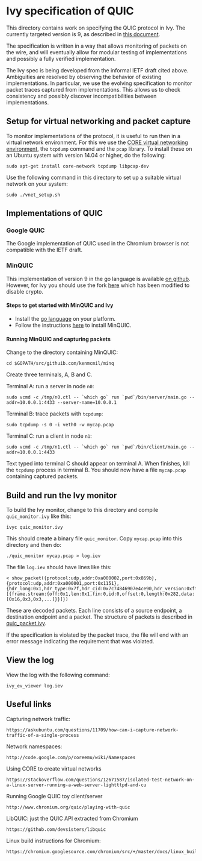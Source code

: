 Ivy specification of QUIC
=========================

This directory contains work on specifying the QUIC protocol in Ivy.
The currently targeted version is 9, as described in [this
document](https://tools.ietf.org/html/draft-ietf-quic-transport-09).

The specification is written in a way that allows monitoring of
packets on the wire, and will eventually allow for modular testing of
implementations and possibly a fully verified implementation.

The Ivy spec is being developed from the informal IETF draft cited
above. Ambiguities are resolved by observing the behavior of existing
implementations. In particular, we use the evolving specification to
monitor packet traces captured from implementations.  This allows us
to check consistency and possibly discover incompatibilities between
implementations.

Setup for virtual networking and packet capture
-----------------------------------------------

To monitor implementations of the protocol, it is useful to run then
in a virtual network environment. For this we use the [CORE virtual
networking
environment](https://www.nrl.navy.mil/itd/ncs/products/core), the
`tcpdump` command and the `pcap` library. To install these on an Ubuntu
system with version 14.04 or higher, do the following:

    sudo apt-get install core-network tcpdump libpcap-dev

Use the following command in this directory to set up a suitable
virtual network on your system:

    sudo ./vnet_setup.sh

Implementations of QUIC
-----------------------

### Google QUIC

The Google implementation of QUIC used in the Chromium browser is not
compatible with the IETF draft.

### MinQUIC

This implementation of version 9 in the go language is available [on
github](https://github.com/ekr/minq). However, for Ivy you should use
the fork [here](https://github.com/kenmcmil/minq) which has been
modified to disable crypto.

#### Steps to get started with MinQUIC and Ivy

- Install the [go language](https://golang.org/doc/install) on your platform.
- Follow the instructions [here](https://github.com/kenmcmil/minq) to install MinQUIC.

#### Running MinQUIC and capturing packets

Change to the directory containing MinQUIC:

    cd $GOPATH/src/githuib.com/kenmcmil/minq

Create three terminals, A, B and C.

Terminal A: run a server in node `n0`:
    
    sudo vcmd -c /tmp/n0.ctl -- `which go` run `pwd`/bin/server/main.go --addr=10.0.0.1:4433 --server-name=10.0.0.1

Terminal B: trace packets with `tcpdump`:

    sudo tcpdump -s 0 -i veth0 -w mycap.pcap

Terminal C: run a client in node `n1`:

    sudo vcmd -c /tmp/n1.ctl -- `which go` run `pwd`/bin/client/main.go --addr=10.0.0.1:4433

Text typed into terminal C should appear on terminal A. When finishes,
kill the `tcpdump` process in terminal B. You should now have a file
`mycap.pcap` containing captured packets.

Build and run the Ivy monitor
-----------------------------

To build the Ivy monitor, change to this directory and compile `quic_monitor.ivy` like this:

    ivyc quic_monitor.ivy

This should create a binary file `quic_monitor`. Copy `mycap.pcap` into this directory and then do:

    ./quic_monitor mycap.pcap > log.iev

The file `log.iev` should have lines like this:

    < show_packet({protocol:udp,addr:0xa000002,port:0x869b},{protocol:udp,addr:0xa000001,port:0x1151},{hdr_long:0x1,hdr_type:0x7f,hdr_cid:0x7c74846907e4ce90,hdr_version:0xff000009,hdr_pkt_num:0x3dee3059,payload:[{frame.stream:{off:0x1,len:0x1,fin:0,id:0,offset:0,length:0x282,data:[0x16,0x3,0x3,...]}}]})

These are decoded packets. Each line consists of a source endpoint, a
destination endpoint and a packet. The structure of packets is
described in [quic_packet.ivy](quic_packet.md).

If the specification is violated by the packet trace, the file will
end with an error message indicating the requirement that was
violated. 

View the log
------------

View the log with the following command:

    ivy_ev_viewer log.iev

Useful links
------------

Capturing network traffic:

    https://askubuntu.com/questions/11709/how-can-i-capture-network-traffic-of-a-single-process

Network namespaces:

    http://code.google.com/p/coreemu/wiki/Namespaces

Using CORE to create virtual networks

    https://stackoverflow.com/questions/12671587/isolated-test-network-on-a-linux-server-running-a-web-server-lightttpd-and-cu

Running Google QUIC toy client/server

    http://www.chromium.org/quic/playing-with-quic

LibQUIC: just the QUIC API extracted from Chromium

    https://github.com/devsisters/libquic

Linux build instructions for Chromium:

    https://chromium.googlesource.com/chromium/src/+/master/docs/linux_build_instructions.md

